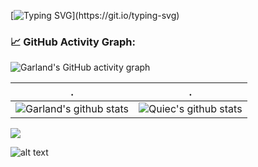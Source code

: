 [![Typing SVG](https://readme-typing-svg.herokuapp.com?color=%2336BCF7&center=false&vCenter=true&width=800&lines=Hi+there+👋,+my+name+is+Garland+Key.+Welcome+to+my+profile!;I'm+a+full+stack+software+engineer.;I'm+a+Cryptography,+Decentralization+and+Privacy+enthusiast.)](https://git.io/typing-svg)
<!--
**GarlandKey/GarlandKey** is a ✨ _special_ ✨ repository because its `README.md` (this file) appears on your GitHub profile.

Here are some ideas to get you started:

- 🔭 I’m currently working on ...
- 🌱 I’m currently learning ...
- 👯 I’m looking to collaborate on ...
- 🤔 I’m looking for help with ...
- 💬 Ask me about ...
- 📫 How to reach me: ...
- 😄 Pronouns: ...
- ⚡ Fun fact: ...
-->

<!--   GitHub stats graph -->
### 📈 GitHub Activity Graph:
![Garland's GitHub activity graph](https://activity-graph.herokuapp.com/graph?username=GarlandKey&hide_border=true&theme=redical)

 . | .
--- | --- 
![Garland's github stats](https://github-readme-stats.vercel.app/api?username=GarlandKey&show_icons=true&theme=radical&include_all_commits=true) | ![Quiec's github stats](https://github-readme-stats.vercel.app/api/top-langs/?username=GarlandKey&theme=radical&layout=compact)

<img src="https://github-readme-streak-stats.herokuapp.com/?user=GarlandKey"></img>

![alt text](https://www.codewars.com/users/garlandkey/badges/large "Codewars Profile Badge")
